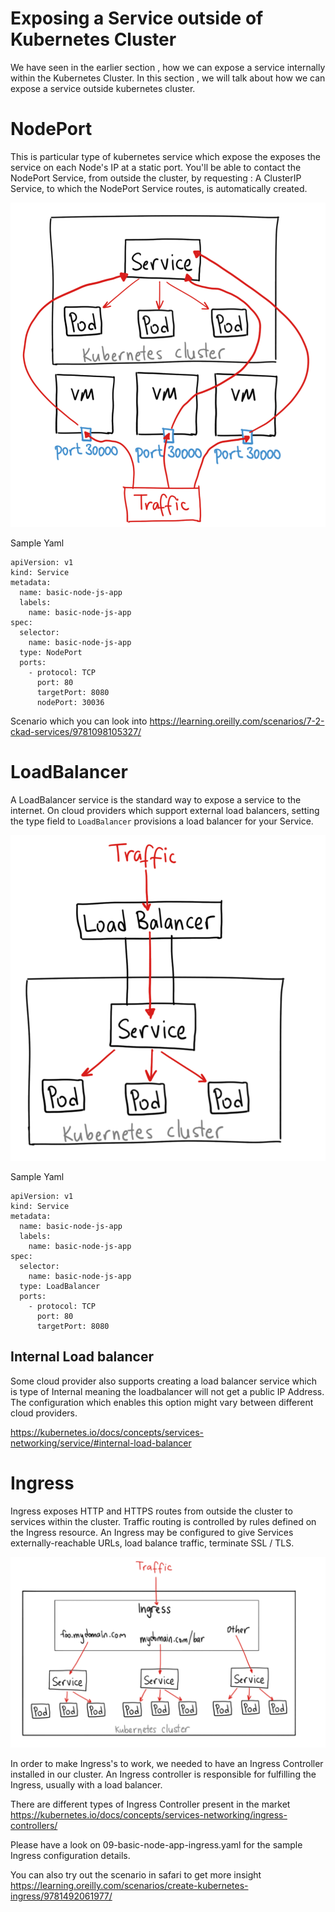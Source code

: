 # Exposing a Service outside of Kubernetes Cluster

We have seen in the earlier section , how we can expose a service internally within the Kubernetes Cluster. 
In this section , we will talk about how we can expose a service outside kubernetes cluster.

# NodePort

This is particular type of kubernetes service which expose the exposes the service on each Node's IP at a static port.
You'll be able to contact the NodePort Service, from outside the cluster, by requesting <NodeIP>:<NodePort>
A ClusterIP Service, to which the NodePort Service routes, is automatically created.

![NodePort](NodePort.png)

Sample Yaml

```
apiVersion: v1
kind: Service
metadata:
  name: basic-node-js-app
  labels:
    name: basic-node-js-app
spec:
  selector:
    name: basic-node-js-app
  type: NodePort
  ports:
    - protocol: TCP
      port: 80
      targetPort: 8080
      nodePort: 30036
```

Scenario which you can look into https://learning.oreilly.com/scenarios/7-2-ckad-services/9781098105327/

# LoadBalancer

A LoadBalancer service is the standard way to expose a service to the internet. On cloud providers which support external load balancers, setting the type field to `LoadBalancer` provisions a load balancer for your Service.

![LoadBalancer](LoadBalancer.png)

Sample Yaml

```
apiVersion: v1
kind: Service
metadata:
  name: basic-node-js-app
  labels:
    name: basic-node-js-app
spec:
  selector:
    name: basic-node-js-app
  type: LoadBalancer
  ports:
    - protocol: TCP
      port: 80
      targetPort: 8080
```

## Internal Load balancer

Some cloud provider also supports creating a load balancer service which is type of Internal meaning the loadbalancer will not get a public IP Address.
The configuration which enables this option might vary between different cloud providers.

https://kubernetes.io/docs/concepts/services-networking/service/#internal-load-balancer

# Ingress

Ingress exposes HTTP and HTTPS routes from outside the cluster to services within the cluster. Traffic routing is controlled by rules defined on the Ingress resource.
An Ingress may be configured to give Services externally-reachable URLs, load balance traffic, terminate SSL / TLS.

![Ingress](Ingress.png)

In order to make Ingress's to work, we needed to have an Ingress Controller installed in our cluster.  An Ingress controller is responsible for fulfilling the Ingress, usually with a load balancer.

There are different types of Ingress Controller present in the market
https://kubernetes.io/docs/concepts/services-networking/ingress-controllers/


Please have a look on 09-basic-node-app-ingress.yaml for the sample Ingress configuration details.

You can also try out the scenario in safari to get more insight https://learning.oreilly.com/scenarios/create-kubernetes-ingress/9781492061977/